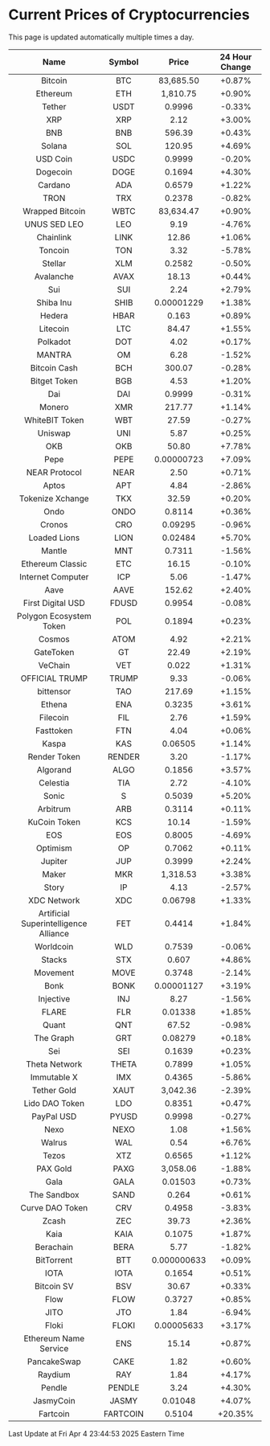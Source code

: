 # Current Prices of Cryptocurrencies
This page is updated automatically multiple times a day.

| Name | Symbol | Price | 24 Hour Change |
| :---: |:---:| :---: | :---: |
| Bitcoin | BTC | 83,685.50 | +0.87% |
| Ethereum | ETH | 1,810.75 | +0.90% |
| Tether | USDT | 0.9996 | -0.33% |
| XRP | XRP | 2.12 | +3.00% |
| BNB | BNB | 596.39 | +0.43% |
| Solana | SOL | 120.95 | +4.69% |
| USD Coin | USDC | 0.9999 | -0.20% |
| Dogecoin | DOGE | 0.1694 | +4.30% |
| Cardano | ADA | 0.6579 | +1.22% |
| TRON | TRX | 0.2378 | -0.82% |
| Wrapped Bitcoin | WBTC | 83,634.47 | +0.90% |
| UNUS SED LEO | LEO | 9.19 | -4.76% |
| Chainlink | LINK | 12.86 | +1.06% |
| Toncoin | TON | 3.32 | -5.78% |
| Stellar | XLM | 0.2582 | -0.50% |
| Avalanche | AVAX | 18.13 | +0.44% |
| Sui | SUI | 2.24 | +2.79% |
| Shiba Inu | SHIB | 0.00001229 | +1.38% |
| Hedera | HBAR | 0.163 | +0.89% |
| Litecoin | LTC | 84.47 | +1.55% |
| Polkadot | DOT | 4.02 | +0.17% |
| MANTRA | OM | 6.28 | -1.52% |
| Bitcoin Cash | BCH | 300.07 | -0.28% |
| Bitget Token | BGB | 4.53 | +1.20% |
| Dai | DAI | 0.9999 | -0.31% |
| Monero | XMR | 217.77 | +1.14% |
| WhiteBIT Token | WBT | 27.59 | -0.27% |
| Uniswap | UNI | 5.87 | +0.25% |
| OKB | OKB | 50.80 | +7.78% |
| Pepe | PEPE | 0.00000723 | +7.09% |
| NEAR Protocol | NEAR | 2.50 | +0.71% |
| Aptos | APT | 4.84 | -2.86% |
| Tokenize Xchange | TKX | 32.59 | +0.20% |
| Ondo | ONDO | 0.8114 | +0.36% |
| Cronos | CRO | 0.09295 | -0.96% |
| Loaded Lions | LION | 0.02484 | +5.70% |
| Mantle | MNT | 0.7311 | -1.56% |
| Ethereum Classic | ETC | 16.15 | -0.10% |
| Internet Computer | ICP | 5.06 | -1.47% |
| Aave | AAVE | 152.62 | +2.40% |
| First Digital USD | FDUSD | 0.9954 | -0.08% |
| Polygon Ecosystem Token | POL | 0.1894 | +0.23% |
| Cosmos | ATOM | 4.92 | +2.21% |
| GateToken | GT | 22.49 | +2.19% |
| VeChain | VET | 0.022 | +1.31% |
| OFFICIAL TRUMP | TRUMP | 9.33 | -0.06% |
| bittensor | TAO | 217.69 | +1.15% |
| Ethena | ENA | 0.3235 | +3.61% |
| Filecoin | FIL | 2.76 | +1.59% |
| Fasttoken | FTN | 4.04 | +0.06% |
| Kaspa | KAS | 0.06505 | +1.14% |
| Render Token | RENDER | 3.20 | -1.17% |
| Algorand | ALGO | 0.1856 | +3.57% |
| Celestia | TIA | 2.72 | -4.10% |
| Sonic | S | 0.5039 | +5.20% |
| Arbitrum | ARB | 0.3114 | +0.11% |
| KuCoin Token | KCS | 10.14 | -1.59% |
| EOS | EOS | 0.8005 | -4.69% |
| Optimism | OP | 0.7062 | +0.11% |
| Jupiter | JUP | 0.3999 | +2.24% |
| Maker | MKR | 1,318.53 | +3.38% |
| Story | IP | 4.13 | -2.57% |
| XDC Network | XDC | 0.06798 | +1.33% |
| Artificial Superintelligence Alliance | FET | 0.4414 | +1.84% |
| Worldcoin | WLD | 0.7539 | -0.06% |
| Stacks | STX | 0.607 | +4.86% |
| Movement | MOVE | 0.3748 | -2.14% |
| Bonk | BONK | 0.00001127 | +3.19% |
| Injective | INJ | 8.27 | -1.56% |
| FLARE | FLR | 0.01338 | +1.85% |
| Quant | QNT | 67.52 | -0.98% |
| The Graph | GRT | 0.08279 | +0.18% |
| Sei | SEI | 0.1639 | +0.23% |
| Theta Network | THETA | 0.7899 | +1.05% |
| Immutable X | IMX | 0.4365 | -5.86% |
| Tether Gold | XAUT | 3,042.36 | -2.39% |
| Lido DAO Token | LDO | 0.8351 | +0.47% |
| PayPal USD | PYUSD | 0.9998 | -0.27% |
| Nexo | NEXO | 1.08 | +1.56% |
| Walrus | WAL | 0.54 | +6.76% |
| Tezos | XTZ | 0.6565 | +1.12% |
| PAX Gold | PAXG | 3,058.06 | -1.88% |
| Gala | GALA | 0.01503 | +0.73% |
| The Sandbox | SAND | 0.264 | +0.61% |
| Curve DAO Token | CRV | 0.4958 | -3.83% |
| Zcash | ZEC | 39.73 | +2.36% |
| Kaia | KAIA | 0.1075 | +1.87% |
| Berachain | BERA | 5.77 | -1.82% |
| BitTorrent | BTT | 0.000000633 | +0.09% |
| IOTA | IOTA | 0.1654 | +0.51% |
| Bitcoin SV | BSV | 30.67 | +0.33% |
| Flow | FLOW | 0.3727 | +0.85% |
| JITO | JTO | 1.84 | -6.94% |
| Floki | FLOKI | 0.00005633 | +3.17% |
| Ethereum Name Service | ENS | 15.14 | +0.87% |
| PancakeSwap | CAKE | 1.82 | +0.60% |
| Raydium | RAY | 1.84 | +4.17% |
| Pendle | PENDLE | 3.24 | +4.30% |
| JasmyCoin | JASMY | 0.01048 | +4.07% |
| Fartcoin | FARTCOIN | 0.5104 | +20.35% |

Last Update at Fri Apr  4 23:44:53 2025 Eastern Time